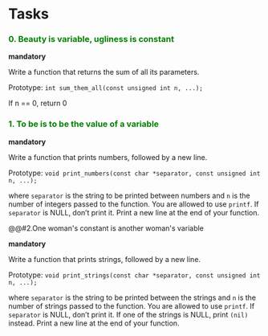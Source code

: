 # Tasks

### <span style="color: green;">0. Beauty is variable, ugliness is constant</span>

**mandatory**

Write a function that returns the sum of all its parameters.

Prototype: `int sum_them_all(const unsigned int n, ...);`

If n == 0, return 0

### <span style="color: green;">1. To be is to be the value of a variable</span>

**mandatory**

Write a function that prints numbers, followed by a new line.

Prototype: `void print_numbers(const char *separator, const unsigned int n, ...);`

where `separator` is the string to be printed between numbers and `n` is the number of integers passed to the function. You are allowed to use `printf`. If `separator` is NULL, don’t print it. Print a new line at the end of your function.

@@#2.One woman's constant is another woman's variable</span>

**mandatory**

Write a function that prints strings, followed by a new line.

Prototype: `void print_strings(const char *separator, const unsigned int n, ...);`

where `separator` is the string to be printed between the strings and `n` is the number of strings passed to the function. You are allowed to use `printf`. If `separator` is NULL, don’t print it. If one of the strings is NULL, print `(nil)` instead. Print a new line at the end of your function.
